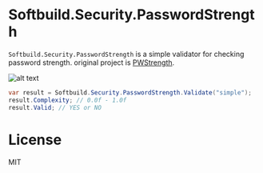 Softbuild.Security.PasswordStrength
===================================
`Softbuild.Security.PasswordStrength` is a simple validator for checking password strength. original project is [PWStrength](https://github.com/laiso/PWStrength).

![alt text](http://cdn-ak.f.st-hatena.com/images/fotolife/c/ch3cooh393/20140108/20140108122829.gif)

```cs
var result = Softbuild.Security.PasswordStrength.Validate("simple");
result.Complexity; // 0.0f - 1.0f
result.Valid; // YES or NO
```

License
===================================
MIT
